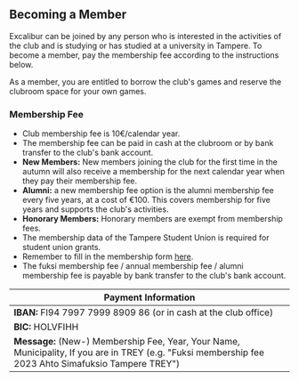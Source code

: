 ## Becoming a Member
Excalibur can be joined by any person who is interested in the activities of the club and is studying or has studied at a university in Tampere. To become a member, pay the membership fee according to the instructions below.

As a member, you are entitled to borrow the club's games and reserve the clubroom space for your own games.

### Membership Fee
- Club membership fee is 10€/calendar year.
- The membership fee can be paid in cash at the clubroom or by bank transfer to the club's bank account.
- **New Members:** New members joining the club for the first time in the autumn will also receive a membership for the next calendar year when they pay their membership fee.
- **Alumni:** a new membership fee option is the alumni membership fee every five years, at a cost of €100. This covers membership for five years and supports the club's activities.
- **Honorary Members:** Honorary members are exempt from membership fees.
- The membership data of the Tampere Student Union is required for student union grants.
- Remember to fill in the membership form [here](https://forms.gle/wHmxGxdsK7wV5Vaf7).
- The fuksi membership fee / annual membership fee / alumni membership fee is payable by bank transfer to the club's bank account.

| Payment Information |
| ------------------ |
| **IBAN:** FI94 7997 7999 8909 86 (or in cash at the club office)|
| **BIC:** HOLVFIHH |
| **Message:** (New-) Membership Fee, Year, Your Name, Municipality, If you are in TREY (e.g. "Fuksi membership fee 2023 Ahto Simafuksio Tampere TREY")|

